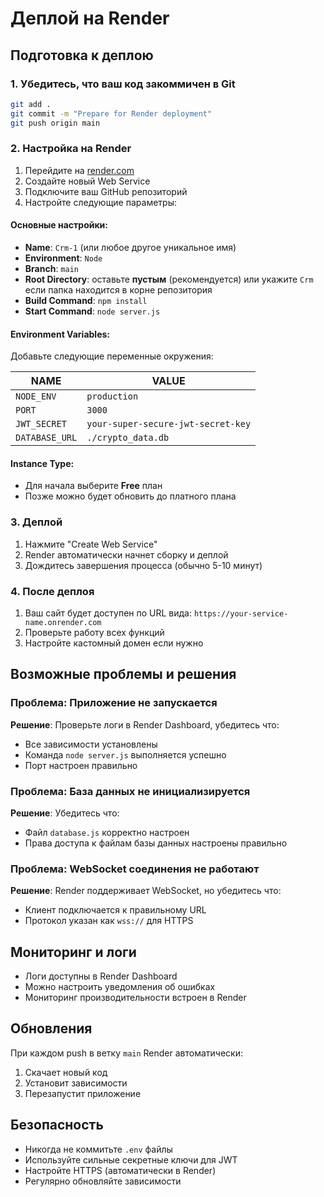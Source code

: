 # Деплой на Render

## Подготовка к деплою

### 1. Убедитесь, что ваш код закоммичен в Git
```bash
git add .
git commit -m "Prepare for Render deployment"
git push origin main
```

### 2. Настройка на Render

1. Перейдите на [render.com](https://render.com)
2. Создайте новый Web Service
3. Подключите ваш GitHub репозиторий
4. Настройте следующие параметры:

#### Основные настройки:
- **Name**: `Crm-1` (или любое другое уникальное имя)
- **Environment**: `Node`
- **Branch**: `main`
- **Root Directory**: оставьте **пустым** (рекомендуется) или укажите `Crm` если папка находится в корне репозитория
- **Build Command**: `npm install`
- **Start Command**: `node server.js`

#### Environment Variables:
Добавьте следующие переменные окружения:

| NAME | VALUE |
|------|-------|
| `NODE_ENV` | `production` |
| `PORT` | `3000` |
| `JWT_SECRET` | `your-super-secure-jwt-secret-key` |
| `DATABASE_URL` | `./crypto_data.db` |

#### Instance Type:
- Для начала выберите **Free** план
- Позже можно будет обновить до платного плана

### 3. Деплой

1. Нажмите "Create Web Service"
2. Render автоматически начнет сборку и деплой
3. Дождитесь завершения процесса (обычно 5-10 минут)

### 4. После деплоя

1. Ваш сайт будет доступен по URL вида: `https://your-service-name.onrender.com`
2. Проверьте работу всех функций
3. Настройте кастомный домен если нужно

## Возможные проблемы и решения

### Проблема: Приложение не запускается
**Решение**: Проверьте логи в Render Dashboard, убедитесь что:
- Все зависимости установлены
- Команда `node server.js` выполняется успешно
- Порт настроен правильно

### Проблема: База данных не инициализируется
**Решение**: Убедитесь что:
- Файл `database.js` корректно настроен
- Права доступа к файлам базы данных настроены правильно

### Проблема: WebSocket соединения не работают
**Решение**: Render поддерживает WebSocket, но убедитесь что:
- Клиент подключается к правильному URL
- Протокол указан как `wss://` для HTTPS

## Мониторинг и логи

- Логи доступны в Render Dashboard
- Можно настроить уведомления об ошибках
- Мониторинг производительности встроен в Render

## Обновления

При каждом push в ветку `main` Render автоматически:
1. Скачает новый код
2. Установит зависимости
3. Перезапустит приложение

## Безопасность

- Никогда не коммитьте `.env` файлы
- Используйте сильные секретные ключи для JWT
- Настройте HTTPS (автоматически в Render)
- Регулярно обновляйте зависимости

